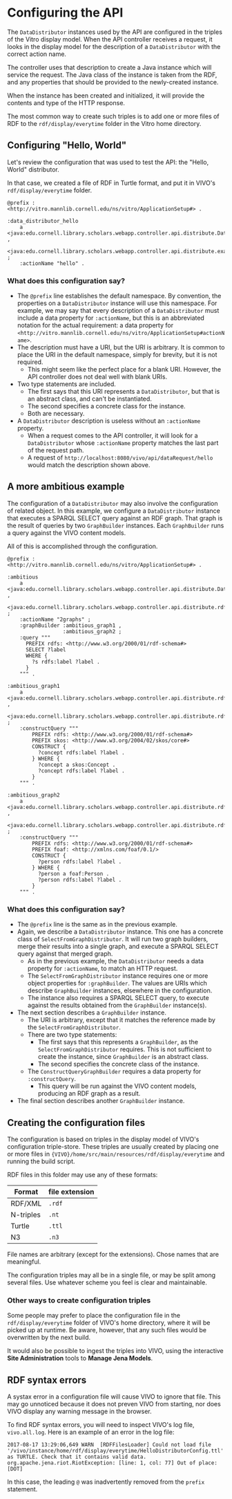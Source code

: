 # Configuring the API

The `DataDistributor` instances used by the API are configured in the triples of the 
Vitro display model. When the API controller receives a request, it looks in the display model for the description of a `DataDistributor` with the correct action name.

The controller uses that description to create a Java instance which will service the request. The Java class of the instance is taken from the RDF, and any properties that should be provided to the newly-created instance.

When the instance has been created and initialized, it will provide the  contents and type of the HTTP response.

The most common way to create such triples is to add one or more files of RDF to the `rdf/display/everytime` folder in the Vitro home directory.

## Configuring "Hello, World"

Let's review the configuration that was used to test the API: the "Hello, World" distributor.

In that case, we created a file of RDF in Turtle format, and put it in VIVO's `rdf/display/everytime` folder.

```
@prefix : <http://vitro.mannlib.cornell.edu/ns/vitro/ApplicationSetup#> .
  
:data_distributor_hello
    a   <java:edu.cornell.library.scholars.webapp.controller.api.distribute.DataDistributor> ,
        <java:edu.cornell.library.scholars.webapp.controller.api.distribute.examples.HelloDistributor> ;
    :actionName "hello" .
```

### What does this configuration say?

* The `@prefix` line establishes the default namespace. By convention, the properties on a `DataDistributor` instance will use this namespace. For example, we may say that every description of a `DataDistributor` must include a data property for `:actionName`, but this is an abbreviated notation for the actual requirement: a data property for `<http://vitro.mannlib.cornell.edu/ns/vitro/ApplicationSetup#actionName>`.
* The description must have a URI, but the URI is arbitrary. It is common to place the URI in the default namespace, simply for brevity, but it is not required.
	* This might seem like the perfect place for a blank URI. However, the API controller does not deal well with blank URIs.
* Two type statements are included. 
	* The first says that this URI represents a `DataDistributor`, but that is an abstract class, and can't be instantiated.
	* The second specifies a concrete class for the instance. 
	* Both are necessary.
* A `DataDistributor` description is useless without an `:actionName` property.
	* When a request comes to the API controller, it will look for a 
 `DataDistributor` whose
 `:actionName` property matches the last part of the request path.
	* A request of `http://localhost:8080/vivo/api/dataRequest/hello` would match the description shown above.

## A more ambitious example

The configuration of a `DataDistributor` may also involve the configuration of related object. In this example, we configure a `DataDistributor` instance that executes a SPARQL SELECT query against an RDF graph. That graph is the result of queries by two `GraphBuilder` instances. Each `GraphBuilder` runs a query against the VIVO content models.

All of this is accomplished through the configuration.

```
@prefix : <http://vitro.mannlib.cornell.edu/ns/vitro/ApplicationSetup#> .
  
:ambitious
    a   <java:edu.cornell.library.scholars.webapp.controller.api.distribute.DataDistributor> ,
        <java:edu.cornell.library.scholars.webapp.controller.api.distribute.rdf.SelectFromGraphDistributor> ;
    :actionName "2graphs" ;
    :graphBuilder :ambitious_graph1 ,
                  :ambitious_graph2 ;
    :query """
      PREFIX rdfs: <http://www.w3.org/2000/01/rdf-schema#>
      SELECT ?label
      WHERE {
        ?s rdfs:label ?label .
      }
    """ .
    
:ambitious_graph1
    a   <java:edu.cornell.library.scholars.webapp.controller.api.distribute.rdf.graphbuilder.GraphBuilder> ,
        <java:edu.cornell.library.scholars.webapp.controller.api.distribute.rdf.graphbuilder.ConstructQueryGraphBuilder> ;
    :constructQuery """
        PREFIX rdfs: <http://www.w3.org/2000/01/rdf-schema#>
        PREFIX skos: <http://www.w3.org/2004/02/skos/core#>
        CONSTRUCT {
          ?concept rdfs:label ?label .
        } WHERE {
          ?concept a skos:Concept .
          ?concept rdfs:label ?label .
        }
    """ .

:ambitious_graph2
    a   <java:edu.cornell.library.scholars.webapp.controller.api.distribute.rdf.graphbuilder.GraphBuilder> ,
        <java:edu.cornell.library.scholars.webapp.controller.api.distribute.rdf.graphbuilder.ConstructQueryGraphBuilder> ;
    :constructQuery """
        PREFIX rdfs: <http://www.w3.org/2000/01/rdf-schema#>
        PREFIX foaf: <http://xmlns.com/foaf/0.1/>
        CONSTRUCT {
          ?person rdfs:label ?label .
        } WHERE {
          ?person a foaf:Person .
          ?person rdfs:label ?label .
        }
    """ .
```

### What does this configuration say?

* The `@prefix` line is the same as in the previous example.
* Again, we describe a `DataDistributor` instance. This one has a concrete class of `SelectFromGraphDistributor`. It will run two graph builders, merge their results into a single graph, and execute a SPARQL SELECT query against that merged graph.
	* As in the previous example, the `DataDistributor` needs a data property for `:actionName`, to match an HTTP request.
	* The `SelectFromGraphDistributor` instance requires one or more object properties for `:graphBuilder`. The values are URIs which describe `GraphBuilder` instances, elsewhere in the configuration.
	* The instance also requires a SPARQL SELECT query, to execute against the results obtained from the `GraphBuilder` instance(s).
* The next section describes a `GraphBuilder` instance.
	* The URI is arbitrary, except that it matches the reference made by the `SelectFromGraphDistributor`.
	* There are two type statements:
		* The first says that this represents a `GraphBuilder`, as the `SelectFromGraphDistributor` requires. This is not sufficient to create the instance, since `GraphBuilder` is an abstract class.
		* The second specifies the concrete class of the instance.
	* The `ConstructQueryGraphBuilder` requires a data property for `:constructQuery`.
		* This query will be run against the VIVO content models, producing an RDF graph as a result.
* The final section describes another `GraphBuilder` instance.

## Creating the configuration files

The configuration is based on triples in the display model of VIVO's configuration triple-store. These triples are usually created by placing one or more files in `{VIVO}/home/src/main/resources/rdf/display/everytime` and running the build script.

RDF files in this folder may use any of these formats:

Format | file extension
--- | ---
RDF/XML | `.rdf`
N-triples | `.nt`
Turtle | `.ttl`
N3 | `.n3`

File names are arbitrary (except for the extensions). Chose names that are meaningful.

The configuration triples may all be in a single file, or may be split among several files. Use whatever scheme you feel is clear and maintainable.

### Other ways to create configuration triples

Some people may prefer to place the configuration file in the `rdf/display/everytime` folder of VIVO's home directory, where it will be picked up at runtime. Be aware, however, that any such files would be overwritten by the next build.

It would also be possible to ingest the triples into VIVO, using the interactive **Site Administration** tools to **Manage Jena Models**.

## RDF syntax errors
A systax error in a configuration file will cause VIVO to ignore that file. This may go unnoticed because it does not preven VIVO from starting, nor does VIVO display any warning message in the browser.

To find RDF syntax errors, you will need to inspect VIVO's log file, `vivo.all.log`. Here is an example of an error in the log file:

```
2017-08-17 13:29:06,649 WARN  [RDFFilesLoader] Could not load file '/vivo/instance/home/rdf/display/everytime/HelloDistributorConfig.ttl' as TURTLE. Check that it contains valid data.
org.apache.jena.riot.RiotException: [line: 1, col: 77] Out of place: [DOT]
```

In this case, the leading `@` was inadvertently removed from the `prefix` statement.

